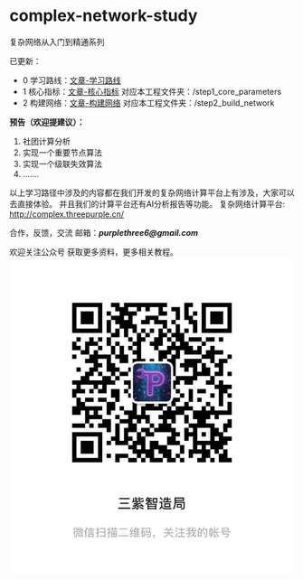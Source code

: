 # complex-network-study
复杂网络从入门到精通系列

已更新：
* 0 学习路线：[文章-学习路线](https://doc.threepurple.cn/2025/10/07/%E5%A4%8D%E6%9D%82%E7%BD%91%E7%BB%9C%E4%BB%BF%E7%9C%9F%E4%BB%8E%E5%85%A5%E9%97%A8%E5%88%B0%E7%B2%BE%E9%80%9A0%EF%BC%9A%20%E5%AD%A6%E4%B9%A0%E8%B7%AF%E7%BA%BF/)
* 1 核心指标：[文章-核心指标](https://doc.threepurple.cn/2025/10/07/%E5%A4%8D%E6%9D%82%E7%BD%91%E7%BB%9C%E4%BB%BF%E7%9C%9F%E4%BB%8E%E5%85%A5%E9%97%A8%E5%88%B0%E7%B2%BE%E9%80%9A1%EF%BC%9A%E5%85%B3%E9%94%AE%E7%BD%91%E7%BB%9C%E6%8C%87%E6%A0%87%E8%A7%A3%E6%9E%90/) 对应本工程文件夹：/step1_core_parameters
* 2 构建网络：[文章-构建网络](https://doc.threepurple.cn/2025/10/10/%E5%A4%8D%E6%9D%82%E7%BD%91%E7%BB%9C%E5%85%A5%E9%97%A8%E5%88%B0%E7%B2%BE%E9%80%9A%E7%B3%BB%E5%88%972%EF%BC%9A%E7%BD%91%E7%BB%9C%E6%9E%84%E5%BB%BA/) 对应本工程文件夹：/step2_build_network


**预告（欢迎提建议）：**
1. 社团计算分析
2. 实现一个重要节点算法
3. 实现一个级联失效算法
4. .......


以上学习路径中涉及的内容都在我们开发的复杂网络计算平台上有涉及，大家可以去直接体验。
并且我们的计算平台还有AI分析报告等功能。
复杂网络计算平台: http://complex.threepurple.cn/

合作，反馈，交流
邮箱：**_purplethree6@gmail.com_**

欢迎关注公众号 获取更多资料，更多相关教程。
![三紫智造局](https://raw.githubusercontent.com/XuXING0430/doc_imgags/master/img/vx%E5%85%AC%E4%BC%97%E5%8F%B7.jpg)